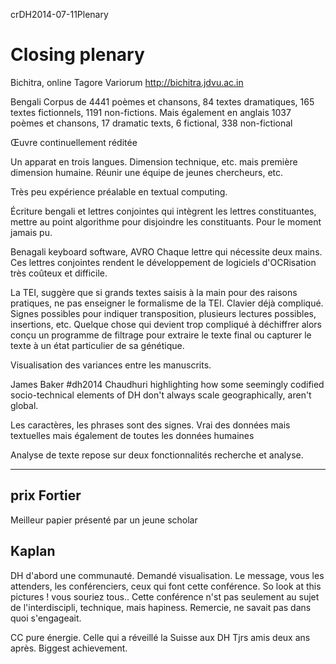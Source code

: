 crDH2014-07-11Plenary

# Closing plenary
Bichitra, online Tagore Variorum
http://bichitra.jdvu.ac.in

Bengali
Corpus de 4441 poèmes et chansons, 84 textes dramatiques, 165 textes fictionnels, 1191 non-fictions.
Mais également en anglais 1037 poèmes et chansons, 17 dramatic texts, 6 fictional, 338 non-fictional

Œuvre continuellement réditée

Un apparat en trois langues.
Dimension technique, etc. mais première dimension humaine. Réunir une équipe de jeunes chercheurs, etc.

Très peu expérience préalable en textual computing.

Écriture bengali et lettres conjointes qui intègrent les lettres constituantes, mettre au point algorithme pour disjoindre les constituants. Pour le moment jamais pu.

Benagali keyboard software, AVRO
Chaque lettre qui nécessite deux mains.
Ces lettres conjointes rendent le développement de logiciels d'OCRisation très coûteux et difficile.

La TEI, suggère que si grands textes saisis à la main pour des raisons pratiques, ne pas enseigner le formalisme de la TEI. Clavier déjà compliqué. Signes possibles pour indiquer transposition, plusieurs lectures possibles, insertions, etc. Quelque chose qui devient trop compliqué à déchiffrer alors conçu un programme de filtrage pour extraire le texte final ou capturer le texte à un état particulier de sa génétique.

Visualisation des variances entre les manuscrits.

James Baker #dh2014 Chaudhuri highlighting how some seemingly codified socio-technical elements of DH don't always scale geographically, aren't global.

Les caractères, les phrases sont des signes.
Vrai des données mais textuelles mais également de toutes les données humaines

Analyse de texte repose sur deux fonctionnalités recherche et analyse.


---

## prix Fortier

Meilleur papier présenté par un jeune scholar


## Kaplan

DH d'abord une communauté. Demandé visualisation. Le message, vous les attenders, les conférenciers, ceux qui font cette conférence. So look at this pictures ! vous souriez tous..
Cette conférence n'st pas seulement au sujet de l'interdiscipli, technique, mais hapiness.
Remercie, ne savait pas dans quoi s'engageait.

CC pure énergie. Celle qui a réveillé la Suisse aux DH
Tjrs amis deux ans après. Biggest achievement.
